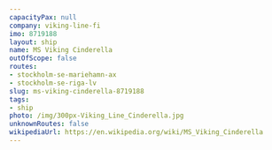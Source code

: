 ```yaml
---
capacityPax: null
company: viking-line-fi
imo: 8719188
layout: ship
name: MS Viking Cinderella
outOfScope: false
routes:
- stockholm-se-mariehamn-ax
- stockholm-se-riga-lv
slug: ms-viking-cinderella-8719188
tags:
- ship
photo: /img/300px-Viking_Line_Cinderella.jpg
unknownRoutes: false
wikipediaUrl: https://en.wikipedia.org/wiki/MS_Viking_Cinderella
---
```

